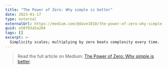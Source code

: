 ```yaml
---
title: "The Power of Zero: Why simple is better"
date: 2023-01-17
type: external
externalUrl: https://medium.com/@dave1010/the-power-of-zero-why-simple-is-better-e58f83a5a284
guid: e58f83a5a284
tags: []
excerpt: >-
  Simplicity scales; multiplying by zero beats complexity every time.
---
```


> Read the full article on Medium: [The Power of Zero: Why simple is better](https://medium.com/@dave1010/the-power-of-zero-why-simple-is-better-e58f83a5a284).
